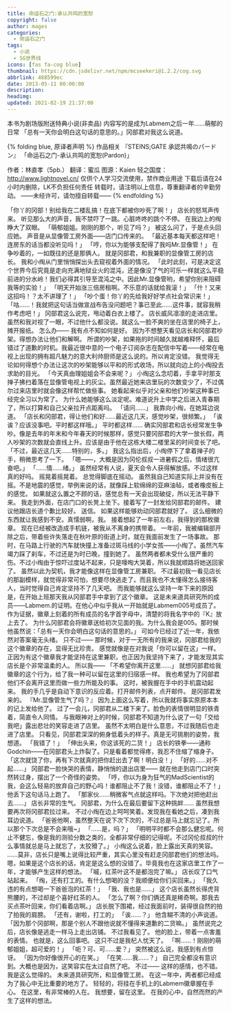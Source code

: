 ```yaml
---
title: 命运石之门:承认共鸣的宽恕
copyright: false
author: mages
categories:
  - 命运石之门
tags:
  - 小说
  - SG世界线
icons: [fas fa-cog blue]
thumbnail: https://cdn.jsdelivr.net/npm/mcseekeri@1.2.2/cog.svg
abbrlink: 488599ec
date: 2013-05-11 00:00:00
description:
headimg:
updated: 2021-02-19 21:37:00
---
```

本书为剧场版附送特典小说(非卖品)
内容写的是成为Labmem之后一年……萌郁的日常
「总有一天你会明白这句话的意思的。」冈部君对我这么说道。
<!-- more -->
{% folding blue, 原译者声明 %}
作品相关
『STEINS;GATE 承認共鳴のパードン』
「命运石之门-承认共鸣的宽恕(Pardon)」

作者：林直孝（5pb.）
翻译：蜜瓜
图源：Kaien
轻之国度：http://www.lightnovel.cn/
仅供个人学习交流使用，禁作商业用途
下载后请在24小时内删除，LK不负担任何责任
转载时，请注明以上信息，尊重翻译者的辛勤劳动。
——未经许可，请勿擅自转载——
{% endfolding %}

「你丫的冈部！别给我在二楼乱搞！在底下都被你吵死了啊！」
店长的怒骂声传来。
听见那么大的声音，我不禁吓了一跳。心脏咚咚的跳个不停。
在我边上的绹睁大了双眼。
「萌郁姐姐。刚刚的那个，听见了吗？」
被这么问了，于是点头回应她。
声音是从显像管工房外面——店门口传来的。
「最近基本每天都这样吧！连房东的话当都没听见吗！」
「哼，你以为能够支配得了我吗Mr.显像管！」
在争吵着的，一如既往的还是那俩人。
就是冈部君，和我兼职的显像管工房的店长。
我和小绹从门里悄悄探出头去窥视着外面的情况。
「此时此刻，可是决定这个世界今后究竟是走向充满地狱业火的混沌，还是像没了气的可乐一样就这么平稳前进的分水岭！我们必得其引导至混沌之中。因此Mr.显像管哟，希望你别来阻碍我等的实验！」
「明天开始涨三倍房租啊。不乐意的话就给我滚！」
「什！又来这招吗！？太不讲理了！」
「吵个蛋！你丫的先给我好好学点社会常识来！」
「咕……！我就把这句话当做宣战布告没问题吧？事已至此……这件事，就容我稍作考虑吧！」
冈部君这么说完，甩动着白衣上楼了。
店长威风凛凛的走进店里。虽然和我对视了一眼，不过他什么都没说。就这么一脸不爽的坐在店里的椅子上，摊开报纸。
怎么办——
我有点不知如何是好。
因为不想整天看见店长和冈部君吵架。得想办法让他们和解啊。
所谓的吵架，如果拖的时间越久就越难释怀，最后错过了道歉的时机。我最近很中意的一个电子订阅杂志在配信中写着——经常在电视上出现的拥有超凡魅力的意大利帅厨师是这么说的。所以肯定没错。
我觉得无论如何得想个办法让这次的吵架能够以平和的形式收场，所以就向边上的小绹投去求助的目光。
「今天真由理姐姐会不会来呢？」
小绹这么念叨着，手拿平时那支掸子拂扫着落在显像管电视上的灰尘。虽然最近她来店里玩的次数变少了，不过偶尔过来店里时就会像这样帮忙做些事。
她看起来似乎对父亲和他们吵架这种事已经完全习以为常了。
为什么她能够这么淡定呢。难道说升上中学之后进入青春期了，所以打算和自己父亲拉开点距离吗。
「请问……」
我靠向小绹，在她耳边说道。
「店长和冈部君，得让他们和好……最近这几天，感觉吵架，很频繁。」
「诶诶？应该没事吧。平时都这样哦。」
平时都这样……
确实冈部君和店长经常发生争吵。像是去年的年末和今年春天的时候那样，感觉只要冈部君的大学一放长假，两人吵架的次数就会直线上升。应该是由于他在这栋大楼二楼里呆的时间变长了吧。
「不过，最近这几天……特别的，多。」
我这么指出后，小绹停下了拿着掸子的手，稍微思考了一下。
「嗯——，大概是因为冈伦叔叔一进暑假之后，情绪很亢奋吧。」
「……情……绪。」
虽然经常有人说，夏天会令人获得解放感。不过这样真的好吗。
摇晃着摇晃着。
总觉得脚底在摇动。
虽然我自己知道实际上并没有在摇。不是地震的感觉，举例来说的话，就像踩上软绵绵的亚麻油毡，或者橡皮板上的感觉。
如果就这么置之不顾的话，感觉总有一天会出现破绽，所以无法平静下来。
我走到外面，在店门口的长凳上坐下。接着写了一封发给冈部君的邮件。
建议他跟店长道个歉比较好。
送信。
如果这样能够劝动冈部君就好了。
这么细微的东西就让我感到不安。真懦弱啊，我。
接着想起了一年前左右，我得到的那枚徽章。
现在已经被改造成手机链，被我从不离身的携带着。
一年前，我被编辑部开除之后，带着些许失落走在秋叶原的街道上时，就在我面前发生了一场事故。
那时，在马路上行驶的汽车就快撞上准备过斑马线的小学女孩——小绹了。虽然汽车竭力踩了刹车，不过还是为时已晚，撞到她了。
虽然两者都未受什么很严重的伤。不过小绹由于惊吓过度站不起来，只是嚎啕大哭着，所以我就顺路将她送回家了。
虽然以此为契机，我才能像这样在显像管工房兼职。
不过最初我一看见店长的那副模样，就觉得非常可怕，想要尽快逃走了。而且我也不太懂得怎么接待客人，当时觉得自己肯定坚持不了几天吧。
而我能够就这么坚持一年下来的原因是，在开始上班那天我从冈部君手中拿到了这个徽章。
这是未来道具研究所的成员——Labmem.的证明。在他心中似乎我从一开始就是Labmem005号成员了。作为证据，徽章上刻着的所有成员的名字首字母中，清楚的将我名字中的『K』放上去了。
为什么冈部君会将徽章送给初次见面的我。为什么我会是005。那时候他虽然说：「总有一天你会明白这句话的意思的。」 可如今已经过了近一年，我依然对答案毫无头绪。
只不过——
那时候，对于一无所有的我来说，冈部君给我的这个徽章的存在，显得无比珍贵。
感觉就像是在对我说「你可以留在这」一样。
正因为有这个徽章我才能坚持在这里兼职，也正因为我坚持下来了，才能发现其实店长是个非常温柔的人。
所以我——
「不希望你离开这里……」
就想冈部君给我徽章的这个行为，给了我一种可以留在这里的归宿感一样。
我也希望为了冈部君他们不会离开这里而做一些力所能及的事。
这时，被我握在手中的手机震动起来。
我的手几乎是自动下意识的反应着。打开邮件列表，点开邮件。
是冈部君发来的。
『Mr.显像管生气了吗？』
因为上面这么写着，所以我就将事实原原本本的记上发给他了。
过了一会儿，冈部君从二楼下来了。脸色的表情很明显的铁青着，简直令人同情。
与我眼神对上的时候，冈部君不知道为什么说了一句「交给我吧」露出悲壮的笑容走进了店里。
虽然不太明白是什么意思，不过我随后也走进了店里。
只看见，冈部君深深的俯身低着头的样子。真是无可挑剔的姿势，我想道。
「我错了！」
「伸出头来，你这该死的二货！」
店长的铁拳——通称Godchin——在冈部君头上炸裂了。只是看着都觉得疼，我忍不住缩了缩身子。
「这次就饶了你，再有下次就真的把你赶出去了啊！明白没！」
「好的……对不起……」
冈部君一脸快哭的表情，静悄悄的退出店里——
就在他走到店门口时突然转过身，摆出了一个奇怪的姿势。
「哼，你以为身为狂气的MadScientist的我，会这么轻易的放弃自己的野心吗！谁都阻止不了我！没错，谁都阻止不了！」
他丢下这句话马上跑了。
「那家伙……稍微客气点就这样吗。下次绝对把他赶出去……」
店长非常的生气。
冈部君，为什么在最后要留下这种挑衅……
虽然我想要再次将冈部君拉过来。
不过小绹在边上呵呵笑着。发现我在看她之后，凑到我耳边说道。
「爸爸他啊，虽然整天在说下次下次的，不过总是马上就忘记了。所以那个下次总是不会来哦\~」
「……是，吗？」
「明明平时都不会那么健忘呢。何止不健忘，像是我的测验分数之类的，全都非常仔细的记得呢。不过冈伦叔叔的什么事情就总是马上就忘了，太狡猾了。」
小绹这么说着，脸上露出天真的笑容。
……莫非，店长只是嘴上说得比较严重，其实心里没有赶走冈部君他们的想法吗。
嗯，如果是这个店长的话，肯定是这么想的没错了。毕竟我也在这家店里工作了一年，才能够产生这样的想法。
「嘁，红茶叶这不是都泡完了嘛。」
店长叹了口气站起来。
「绹，还有打工的。有什么想喝的没？我顺便给你们买回来。」
「我久违的有点想喝一下爸爸泡的红茶！」
「我、我也是……」
这个店长虽然长得虎背熊腰的，不过却是个喜好红茶的人。
「怎么了啊？你们俩还真是稀奇啊。那我去买点茶叶回来，你们看着店啊。」
店长脱下围裙，经过我面前时，装得很自然的拍了拍我的肩膀。
「还有，谢啦，打工的」
「诶……？」
他含糊不清的小声说道。
「因为那个冈部啊，那是个别人不跟他说就不懂得来道歉的二货嘛。」
虽然说完之后，店长像是逃走一样马上走出店铺。
不过我看见了。
他的脸上，带着一点害羞的表情。
也就是，这么回事吧。
这只不过是我杞人忧天了。
「啊……！刚刚的萌郁姐姐，超可爱的！」
「呃？可、可……爱？」
突然被这么说，我感到有点惊讶。
「因为你好像很开心的在笑。」
「在笑……我……？」
自己完全都没有意识到。大概也是因为，这笑容实在太过自然了吧。
不过——
这样的感情，也不错。我是这么觉得的。
未来道具研究所，和显像管工房。
在这一年中，两者都已经成为了我心中无比重要的地方了。
轻轻的，将挂在手机上的Labmem徽章握在手心。
在这里，有非常棒的人在。
我想要，留在这里。
在我的心中，自然而然的产生了这样的想法。